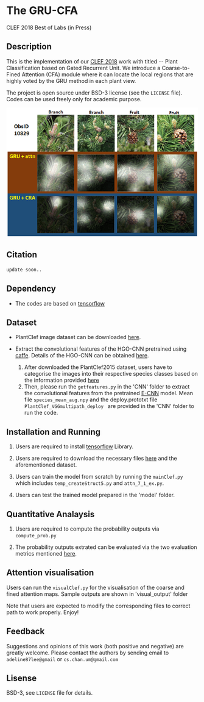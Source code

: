 # The GRU-CFA

CLEF 2018 Best of Labs (in Press)


## Description

This is the implementation of our [CLEF 2018](http://clef2018.clef-initiative.eu/) work with titled -- Plant Classification based on Gated Recurrent Unit. We introduce a Coarse-to-Fined Attention (CFA) module where it can locate the local regions that are highly voted by the GRU method in each plant view.

The project is open source under BSD-3 license (see the ``` LICENSE ``` file). Codes can be used freely only for academic purpose.

![demo](CLEF.gif)

## Citation 
```sh
update soon..
```

## Dependency

* The codes are based on [tensorflow](https://www.tensorflow.org/)

## Dataset
* PlantClef image dataset can be downloaded [here](http://www.imageclef.org/lifeclef/2015/plant).

* Extract the convolutional features of the HGO-CNN pretrained using [caffe](http://caffe.berkeleyvision.org/). Details of the HGO-CNN can be obtained [here](http://cs-chan.com/doc/TIP_Plant.pdf). 

	1. After downloaded the PlantClef2015 dataset, users have to categorise the images into their respective species classes based on the information provided [here](http://www.imageclef.org/lifeclef/2015/plant)
	2. Then, please run the ``` getfeatures.py ``` in the 'CNN' folder to extract the convolutional features from the pretrained [E-CNN](http://cs-chan.com/source/DeepPlant/E_CNN.caffemodel) model.
	    Mean file ``` species_mean_aug.npy ``` and the deploy.prototxt file ``` PlantClef_VGGmultipath_deploy  ``` are provided in the 'CNN' folder to run the code.


## Installation and Running

1. Users are required to install [tensorflow](https://www.tensorflow.org/) Library.

2. Users are required to download the necessary files [here](https://github.com/cs-chan/Deep-Plant/tree/master/PlantStructNet/Dataset) and the aforementioned dataset.

3. Users can train the model from scratch by running the ``` mainClef.py ``` which includes ``` temp_createStruct5.py ``` and ``` attn_7_1_ex.py ```.

4. Users can test the trained model prepared in the 'model' folder.

## Quantitative Analaysis

1. Users are required to compute the probability outputs via  ``` compute_prob.py ``` 

2. The probability outputs extrated can be evaluated via the two evaluation metrics mentioned [here](https://github.com/cs-chan/Deep-Plant/tree/master/HGO-CNN/matlab).

## Attention visualisation

Users can run the ``` visualClef.py ``` for the visualisation of the coarse and fined attention maps. Sample outputs are shown in 'visual_output' folder


Note that users are expected to modify the corresponding files to correct path to work properly. Enjoy!


## Feedback
Suggestions and opinions of this work (both positive and negative) are greatly welcome. Please contact the authors by sending email to ``` adeline87lee@gmail ``` or ``` cs.chan.um@gmail.com ```

## Lisense
BSD-3, see ``` LICENSE ``` file for details.
